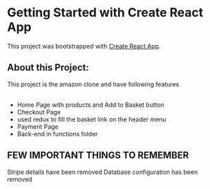 # Getting Started with Create React App

This project was bootstrapped with [Create React App](https://github.com/facebook/create-react-app).

## About this Project:
This project is the amazon clone and have following features <br><br>
  - Home Page with products and Add to Basket button<br>
  - Checkout Page 
  - used redux to fill the basket link on the header menu
  - Payment Page
  - Back-end in functions folder
 
 
## FEW IMPORTANT THINGS TO REMEMBER

 Stripe details have been removed
 Database configuration has been removed
 
